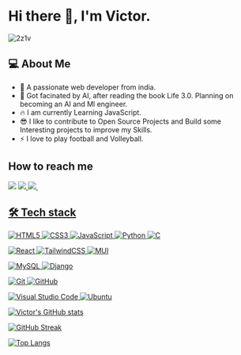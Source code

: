 

<!--
**victorchrollo14/victorchrollo14** is a ✨ _special_ ✨ repository because its `README.md` (this file) appears on your GitHub profile.

Here are some ideas to get you started:

- 🔭 I’m currently working on ...
- 🌱 I’m currently learning ...
- 👯 I’m looking to collaborate on ...
- 🤔 I’m looking for help with ...
- 💬 Ask me about ...
- 📫 How to reach me: ...
- 😄 Pronouns: ...
- ⚡ Fun fact: ...
-->

# Hi there 👋, I'm Victor.
![2z1v](https://github.com/victorchrollo14/victorchrollo14/assets/89346667/f9de010e-b32f-42be-9729-bff42ca076da)



## 💻 About Me

* 🔭 A passionate web developer from india.
* 🤖 Got facinated by AI, after reading the book Life 3.0. Planning on becoming an AI and Ml engineer.
* 🔥 I am currently Learning JavaScript.
* 😎 I like to contribute to Open Source Projects and Build some Interesting 
   projects to improve my Skills.
* ⚡ I love to play football and Volleyball.

## How to reach me
<a href="https://twitter.com/chrollo1402"><img src="https://img.shields.io/badge/Twitter-1DA1F2?style=for-the-badge&logo=twitter&logoColor=white" ></a> 
<a href="https://www.linkedin.com/in/victor-immanuel-81363a216/"> <img src="https://img.shields.io/badge/LinkedIn-0077B5?style=for-the-badge&logo=linkedin&logoColor=white"> </a> 
<a href="mailto:victor20030214@gmail.com"> <img src = "https://img.shields.io/badge/Gmail-D14836?style=for-the-badge&logo=gmail&logoColor=white"> <img>


## 🛠 Tech stack
![HTML5](https://img.shields.io/badge/html5-%23E34F26.svg?style=for-the-badge&logo=html5&logoColor=white) 
![CSS3](https://img.shields.io/badge/css3-%231572B6.svg?style=for-the-badge&logo=css3&logoColor=white)
![JavaScript](https://img.shields.io/badge/javascript-%23323330.svg?style=for-the-badge&logo=javascript&logoColor=%23F7DF1E)
![Python](https://img.shields.io/badge/python-3670A0?style=for-the-badge&logo=python&logoColor=ffdd54) 
![C](https://img.shields.io/badge/c-%2300599C.svg?style=for-the-badge&logo=c&logoColor=white)
   
![React](https://img.shields.io/badge/react-%2320232a.svg?style=for-the-badge&logo=react&logoColor=%2361DAFB)
![TailwindCSS](https://img.shields.io/badge/tailwindcss-%2338B2AC.svg?style=for-the-badge&logo=tailwind-css&logoColor=white)
![MUI](https://img.shields.io/badge/MUI-%230081CB.svg?style=for-the-badge&logo=mui&logoColor=white)

![MySQL](https://img.shields.io/badge/mysql-%2300f.svg?style=for-the-badge&logo=mysql&logoColor=white)
![Django](https://img.shields.io/badge/django-%23092E20.svg?style=for-the-badge&logo=django&logoColor=white)

![Git](https://img.shields.io/badge/git-%23F05033.svg?style=for-the-badge&logo=git&logoColor=white)
![GitHub](https://img.shields.io/badge/github-%23121011.svg?style=for-the-badge&logo=github&logoColor=white)

![Visual Studio Code](https://img.shields.io/badge/Visual%20Studio%20Code-0078d7.svg?style=for-the-badge&logo=visual-studio-code&logoColor=white)
![Ubuntu](https://img.shields.io/badge/Ubuntu-E95420?style=for-the-badge&logo=ubuntu&logoColor=white)

![Victor's GitHub stats](https://github-readme-stats-sigma-five.vercel.app/api?username=victorchrollo14&show_icons=true&theme=tokyonight)     

[![GitHub Streak](https://streak-stats.demolab.com/?user=victorchrollo14&theme=tokyonight)](https://git.io/streak-stats)&nbsp;

[![Top Langs](https://github-readme-stats-sigma-five.vercel.app/api/top-langs/?username=victorchrollo14&theme=tokyonight&hide=html)](https://github.com/anuraghazra/github-readme-stats)
   

